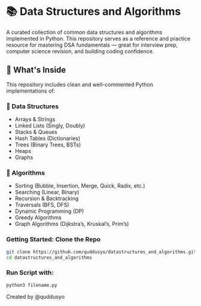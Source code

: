 # 📚 Data Structures and Algorithms

A curated collection of common data structures and algorithms implemented in Python. This repository serves as a reference and practice resource for mastering DSA fundamentals — great for interview prep, computer science revision, and building coding confidence.

## 🚀 What's Inside

This repository includes clean and well-commented Python implementations of:

### 🧱 Data Structures
- Arrays & Strings
- Linked Lists (Singly, Doubly)
- Stacks & Queues
- Hash Tables (Dictionaries)
- Trees (Binary Trees, BSTs)
- Heaps
- Graphs

### 🔁 Algorithms
- Sorting (Bubble, Insertion, Merge, Quick, Radix, etc.)
- Searching (Linear, Binary)
- Recursion & Backtracking
- Traversals (BFS, DFS)
- Dynamic Programming (DP)
- Greedy Algorithms
- Graph Algorithms (Dijkstra’s, Kruskal’s, Prim’s)

### Getting Started: Clone the Repo
  ```bash
  git clone https://github.com/quddusyo/datastructures_and_algorithms.git
  cd datastructures_and_algorithms
  ```

### Run Script with:
  ```bash
  python3 filename.py
  ```

Created by @quddusyo
